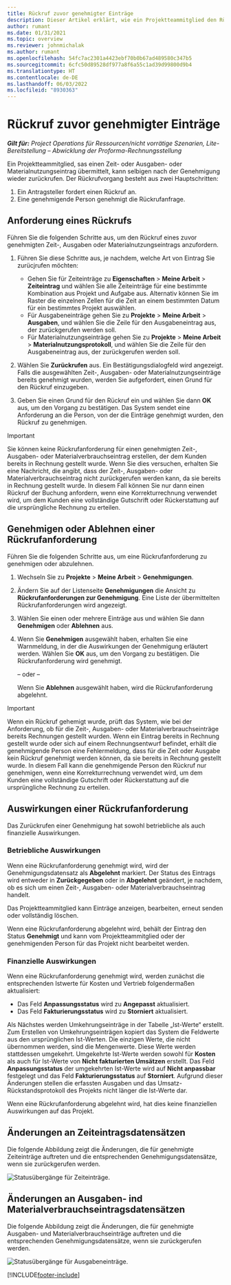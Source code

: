 ```yaml
---
title: Rückruf zuvor genehmigter Einträge
description: Dieser Artikel erklärt, wie ein Projektteammitglied den Rückruf von zuvor gesendeten und genehmigten Zeit-, Spesen- und Materialverbrauchsdatensätzen beantragen kann und wie ein Projektmanager Rückrufanträge genehmigen oder ablehnen kann.
author: rumant
ms.date: 01/31/2021
ms.topic: overview
ms.reviewer: johnmichalak
ms.author: rumant
ms.openlocfilehash: 54fc7ac2301a4423ebf70b0b67ad489580c347b5
ms.sourcegitcommit: 6cfc50d89528df977a8f6a55c1ad39d99800d9b4
ms.translationtype: HT
ms.contentlocale: de-DE
ms.lasthandoff: 06/03/2022
ms.locfileid: "8930363"
---
```

# <a name="recall-previously-approved-entries"></a>Rückruf zuvor genehmigter Einträge

_**Gilt für:** Project Operations für Ressourcen/nicht vorrätige Szenarien, Lite-Bereitstellung – Abwicklung der Proforma-Rechnungsstellung_

Ein Projektteammitglied, sas einen Zeit- oder Ausgaben- oder Materialnutzungseintrag übermittelt, kann selbigen nach der Genehmigung wieder zurückrufen. Der Rückrufvorgang besteht aus zwei Hauptschritten:

1. Ein Antragsteller fordert einen Rückruf an.
2. Eine genehmigende Person genehmigt die Rückrufanfrage.

## <a name="request-a-recall"></a>Anforderung eines Rückrufs

Führen Sie die folgenden Schritte aus, um den Rückruf eines zuvor genehmigten Zeit-, Ausgaben oder Materialnutzungseintrags anzufordern.

1. Führen Sie diese Schritte aus, je nachdem, welche Art von Eintrag Sie zurücjrufen möchten:

    - Gehen Sie für Zeiteinträge zu **Eigenschaften** \> **Meine Arbeit** \> **Zeiteintrag** und wählen Sie alle Zeiteinträge für eine bestimmte Kombination aus Projekt und Aufgabe aus. Alternativ können Sie im Raster die einzelnen Zellen für die Zeit an einem bestimmten Datum für ein bestimmtes Projekt auswählen.
    - Für Ausgabeneinträge gehen Sie zu **Projekte** \> **Meine Arbeit** \> **Ausgaben**, und wählen Sie die Zeile für den Ausgabeneintrag aus, der zurückgerufen werden soll.
    - Für Materialnutzungseinträge gehen Sie zu **Projekte** \> **Meine Arbeit** \> **Materialnutzungsprotokoll**, und wählen Sie die Zeile für den Ausgabeneintrag aus, der zurückgerufen werden soll.

2. Wählen Sie **Zurückrufen** aus. Ein Bestätigungsdialogfeld wird angezeigt. Falls die ausgewählten Zeit-, Ausgaben- oder Materialnutzungseinträge bereits genehmigt wurden, werden Sie aufgefordert, einen Grund für den Rückruf einzugeben.
3. Geben Sie einen Grund für den Rückruf ein und wählen Sie dann **OK** aus, um den Vorgang zu bestätigen. Das System sendet eine Anforderung an die Person, von der die Einträge genehmigt wurden, den Rückruf zu genehmigen.

> [!IMPORTANT]
> Sie können keine Rückrufanforderung für einen genehmigten Zeit-, Ausgaben- oder Materialverbrauchseintrag erstellen, der dem Kunden bereits in Rechnung gestellt wurde. Wenn Sie dies versuchen, erhalten Sie eine Nachricht, die angibt, dass der Zeit-, Ausgaben- oder Materialverbrauchseintrag nicht zurückgerufen werden kann, da sie bereits in Rechnung gestellt wurde. In diesem Fall können Sie nur dann einen Rückruf der Buchung anfordern, wenn eine Korrekturrechnung verwendet wird, um dem Kunden eine vollständige Gutschrift oder Rückerstattung auf die ursprüngliche Rechnung zu erteilen.

## <a name="approve-or-reject-a-recall-request"></a>Genehmigen oder Ablehnen einer Rückrufanforderung

Führen Sie die folgenden Schritte aus, um eine Rückrufanforderung zu genehmigen oder abzulehnen.

1. Wechseln Sie zu **Projekte** \> **Meine Arbeit** \> **Genehmigungen**.
2. Ändern Sie auf der Listenseite **Genehmigungen** die Ansicht zu **Rückrufanforderungen zur Genehmigung**. Eine Liste der übermittelten Rückrufanforderungen wird angezeigt.
3. Wählen Sie einen oder mehrere Einträge aus und wählen Sie dann **Genehmigen** oder **Ablehnen** aus.
4. Wenn Sie **Genehmigen** ausgewählt haben, erhalten Sie eine Warnmeldung, in der die Auswirkungen der Genehmigung erläutert werden. Wählen Sie **OK** aus, um den Vorgang zu bestätigen. Die Rückrufanforderung wird genehmigt.

    – oder –

    Wenn Sie **Ablehnen** ausgewählt haben, wird die Rückrufanforderung abgelehnt.

> [!IMPORTANT]
> Wenn ein Rückruf gehemigt wurde, prüft das System, wie bei der Anforderung, ob für die Zeit-, Ausgaben- oder Materialverbrauchseinträge bereits Rechnungen gestellt wurden. Wenn ein Eintrag bereits in Rechnung gestellt wurde oder sich auf einem Rechnungsentwurf befindet, erhält die genehmigende Person eine Fehlermeldung, dass für die Zeit oder Ausgabe kein Rückruf genehmigt werden können, da sie bereits in Rechnung gestellt wurde. In diesem Fall kann die genehmigende Person den Rückruf nur genehmigen, wenn eine Korrekturrechnung verwendet wird, um dem Kunden eine vollständige Gutschrift oder Rückerstattung auf die ursprüngliche Rechnung zu erteilen.

## <a name="impact-of-a-recall-request"></a>Auswirkungen einer Rückrufanforderung

Das Zurückrufen einer Genehmigung hat sowohl betriebliche als auch finanzielle Auswirkungen.

### <a name="operational-impact"></a>Betriebliche Auswirkungen

Wenn eine Rückrufanforderung genehmigt wird, wird der Genehmigungsdatensatz als **Abgelehnt** markiert. Der Status des Eintrags wird entweder in **Zurückgegeben** oder in **Abgelehnt** geändert, je nachdem, ob es sich um einen Zeit-, Ausgaben- oder Materialverbrauchseintrag handelt.

Das Projektteammitglied kann Einträge anzeigen, bearbeiten, erneut senden oder vollständig löschen.

Wenn eine Rückrufanforderung abgelehnt wird, behält der Eintrag den Status **Genehmigt** und kann vom Projektteammitglied oder der genehmigenden Person für das Projekt nicht bearbeitet werden.

### <a name="financial-impact"></a>Finanzielle Auswirkungen

Wenn eine Rückrufanforderung genehmigt wird, werden zunächst die entsprechenden Istwerte für Kosten und Vertrieb folgendermaßen aktualisiert:

- Das Feld **Anpassungsstatus** wird zu **Angepasst** aktualisiert.
- Das Feld **Fakturierungsstatus** wird zu **Storniert** aktualisiert.

Als Nächstes werden Umkehrungseinträge in der Tabelle „Ist-Werte“ erstellt. Zum Erstellen von Umkehrungseinträgen kopiert das System die Feldwerte aus den ursprünglichen Ist-Werten. Die einzigen Werte, die nicht übernommen werden, sind die Mengenwerte. Diese Werte werden stattdessen umgekehrt. Umgekehrte Ist-Werte werden sowohl für **Kosten** als auch für Ist-Werte von **Nicht fakturierten Umsätzen** erstellt. Das Feld **Anpassungsstatus** der umgekehrten Ist-Werte wird auf **Nicht anpassbar** festgelegt und das Feld **Fakturierungsstatus** auf **Storniert**. Aufgrund dieser Änderungen stellen die erfassten Ausgaben und das Umsatz-Rückstandsprotokoll des Projekts nicht länger die Ist-Werte dar.

Wenn eine Rückrufanforderung abgelehnt wird, hat dies keine finanziellen Auswirkungen auf das Projekt.

## <a name="changes-to-time-entry-records"></a>Änderungen an Zeiteintragsdatensätzen

Die folgende Abbildung zeigt die Änderungen, die für genehmigte Zeiteinträge auftreten und die entsprechenden Genehmigungsdatensätze, wenn sie zurückgerufen werden.

![Statusübergänge für Zeiteinträge.](media/TimeEntryStateTransitions.png)

## <a name="changes-to-expense-and-material-usage-entry-records"></a>Änderungen an Ausgaben- ind Materialverbrauchseintragsdatensätzen

Die folgende Abbildung zeigt die Änderungen, die für genehmigte Ausgaben- und Materialverbrauchseinträge auftreten und die entsprechenden Genehmigungsdatensätze, wenn sie zurückgerufen werden.

![Statusübergänge für Ausgabeneinträge.](media/ExpenseEntryStateTransitions.png)

[!INCLUDE[footer-include](../includes/footer-banner.md)]
